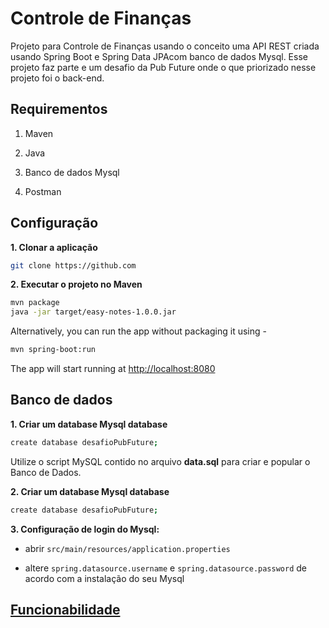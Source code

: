 # Controle de Finanças

Projeto para Controle de Finanças usando o conceito uma API REST criada usando Spring Boot e Spring Data JPAcom banco de dados Mysql. Esse projeto faz parte e um desafio da Pub  Future onde o que priorizado nesse projeto foi o back-end.

## Requirementos

1. Maven

2. Java

3. Banco de dados Mysql

4. Postman 


## Configuração

**1. Clonar a aplicação**

```bash
git clone https://github.com
```
**2. Executar o projeto no Maven**
```bash
mvn package
java -jar target/easy-notes-1.0.0.jar
```

Alternatively, you can run the app without packaging it using -

```bash
mvn spring-boot:run
```

The app will start running at <http://localhost:8080>
## Banco de dados
**1. Criar um database Mysql database**

```bash
create database desafioPubFuture;
```

Utilize o script MySQL contido no arquivo **data.sql** para criar e popular o Banco de Dados.

**2. Criar um database Mysql database**

```bash
create database desafioPubFuture;
```

**3. Configuração de login do Mysql:**

+ abrir `src/main/resources/application.properties`

+ altere `spring.datasource.username` e `spring.datasource.password`  de acordo com a instalação do seu Mysql


## [Funcionabilidade](https://github.com/Jbisatto/Cursos-Java/wiki/)

